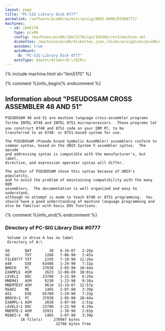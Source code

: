 ```yaml
---
layout: page
title: "PC-SIG Library Disk #777"
permalink: /software/pcx86/sw/misc/pcsig/0001-0999/DISK0777/
machines:
  - id: ibm5170
    type: pcx86
    config: /machines/pcx86/ibm/5170/cga/1024kb/rev3/machine.xml
    diskettes: /machines/pcx86/diskettes.json,/disks/pcsigdisks/pcx86/diskettes.json
    autoGen: true
    autoMount:
      B: "PC-SIG Library Disk 0777"
    autoType: $date\r$time\rB:\rDIR\r
---
```


{% include machine.html id="ibm5170" %}

{% comment %}info_begin{% endcomment %}

## Information about "PSEUDOSAM CROSS ASSEMBLER 48 AND 51"

    PSEUDOSAM 48 and 51 are machine language cross-assembler programs
    forthe INTEL 8748 and INTEL 8751 microprocessors.  These programs let
    you construct 8748 and 8751 code on your IBM PC, to be
    transferred to an 8748- or 8751-based system for use.
    
    The PSEUDOSAM (Pseudo brand Symbolic AsseMbler) assemblers conform to
    common syntax, based on the UNIX System V assembler syntax.  The opcode
    and addressing syntax is compatible with the manufacturer's, but label,
    directive, and expression operator syntax will differ.
    
    The author of PSEUDOSAM chose this syntax because of UNIX's popularity,
    and to avoid the problem of maintaining compatibility with the many OEM
    assemblers.  The documentation is well organized and easy to understand,
    although no attempt is made to teach 8748 or 8751 programming.  You
    should have a good understanding of machine language programming and
    also be familiar with basic DOS functions.
{% comment %}info_end{% endcomment %}


### Directory of PC-SIG Library Disk #0777

     Volume in drive A has no label
     Directory of A:\

    GO       BAT        38   6-16-87   2:26p
    GO       TXT      1268   7-06-90   2:45a
    FILE0777 TXT      2295   7-10-90  11:26a
    A48      EXE     63408   1-29-90   7:32p
    BROCH    PC      27838   2-05-90  10:44a
    EXAMPLE  ASM      2623  12-08-89  10:01a
    LEVELI   DOC     23780   3-22-90   6:29a
    MNEM41   ASM      9230   1-23-90   9:38a
    MNEMTEST ASM      9610  12-19-87  12:57p
    READI    ME       1465   2-07-90   3:39p
    A51      EXE     65760   1-29-90   7:33p
    BROCH~1  PC      27838   2-05-90  10:44a
    EXAMPL~1 ASM      2658   3-07-90   2:51p
    LEVELI~1 DOC     23780   3-22-90   6:29a
    MNEMTE~1 ASM     15931   1-30-90   2:03p
    READI~1  ME       1465   2-07-90   3:39p
           16 file(s)     278987 bytes
                           32768 bytes free
